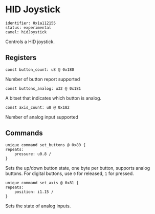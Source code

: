 # HID Joystick

    identifier: 0x1a112155
    status: experimental
    camel: hidJoystick

Controls a HID joystick.

## Registers

    const button_count: u8 @ 0x180

Number of button report supported

    const buttons_analog: u32 @ 0x181

A bitset that indicates which button is analog.

    const axis_count: u8 @ 0x182

Number of analog input supported

## Commands

    unique command set_buttons @ 0x80 {
    repeats: 
        pressure: u0.8 /
    }

Sets the up/down button state, one byte per button, supports analog buttons. For digital buttons, use `0` for released, `1` for pressed.

    unique command set_axis @ 0x81 {
    repeats:
        position: i1.15 /
    }

Sets the state of analog inputs.